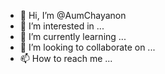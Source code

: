 - 👋 Hi, I’m @AumChayanon
- 👀 I’m interested in ...
- 🌱 I’m currently learning ...
- 💞️ I’m looking to collaborate on ...
- 📫 How to reach me ...

<!---
AumChayanon/AumChayanon is a ✨ special ✨ repository because its `README.md` (this file) appears on your GitHub profile.
You can click the Preview link to take a look at your changes.
--->
